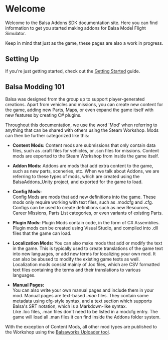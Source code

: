 # Welcome
Welcome to the Balsa Addons SDK documentation site. Here you can find information to get you started making addons for Balsa Model Flight Simulator.

Keep in mind that just as the game, these pages are also a work in progress.

## Setting Up
If you're just getting started, check out the [Getting Started](gettingstarted.md) guide.


## Balsa Modding 101
Balsa was designed from the group up to support player-generated creations. Apart from vehicles and missions, you can create new content for the game, adding new Parts, Maps, or even expand the game itself with new features by creating C# plugins. 

Throughout this documentation, we use the word 'Mod' when referring to anything that can be shared with others using the Steam Workshop. Mods can then be further categorized like this:


* **Content Mods:**
 	Content mods are submissions that only contain data files, such as .craft files for vehicles, or .scn files for missions. Content mods are exported to the Steam Workshop from inside the game itself.
    
  
* **Addon Mods:**
	Addons are mods that add extra content to the game, such as new parts, sceneries, etc. When we talk about Addons, we are referring to these types of mods, which are created using the BalsaAddons_Unity project, and exported for the game to load.
  
* **Config Mods:**  
	Config Mods are mods that add new definitions into the game. These mods only require working with text files, such as .modcfg and .cfg. Configs can be used to create definitions such as new Resources, Career Missions, Parts List categories, or even variants of existing Parts.
  
* **Plugin Mods:**
	Plugin Mods contain code, in the form of C# Assemblies. Plugin mods can be created using Visual Studio, and compiled into .dll files that the game can load.
  
* **Localization Mods:**
	You can also make mods that add or modify the text in the game. This is typically used to create translations of the game text into new languages, or add new terms for localizing your own mod. It can also be abused to modify the existing game texts as well. Localization mods consist mainly of .loc files, which are CSV formatted text files containing the terms and their translations to various languages.

* **Manual Pages:**  
	You can also write your own manual pages and include them in your mod. Manual pages are text-based *.man* files. They contain some metadata using cfg-style syntax, and a text section which supports Balsa's SRT notation, which is a Markdown-like syntax.  
	Like .loc files, .man files don't need to be listed in a modcfg entry. The game will load all .man files it can find inside the Addons folder system.


With the exception of Content Mods, all other mod types are published to the Workshop using the [Balsaworks Uploader tool](uploader.md).



